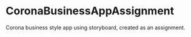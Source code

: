 CoronaBusinessAppAssignment
===========================

Corona business style app using storyboard, created as an assignment.
